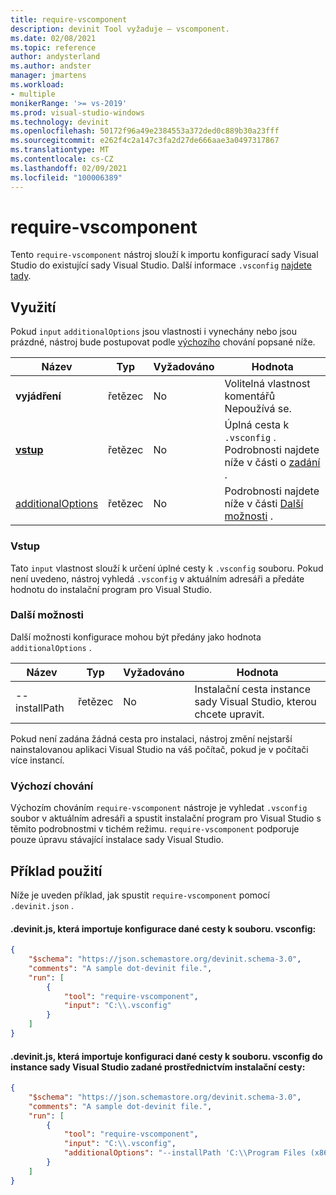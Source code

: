 ```yaml
---
title: require-vscomponent
description: devinit Tool vyžaduje – vscomponent.
ms.date: 02/08/2021
ms.topic: reference
author: andysterland
ms.author: andster
manager: jmartens
ms.workload:
- multiple
monikerRange: '>= vs-2019'
ms.prod: visual-studio-windows
ms.technology: devinit
ms.openlocfilehash: 50172f96a49e2384553a372ded0c889b30a23fff
ms.sourcegitcommit: e262f4c2a147c3fa2d27de666aae3a0497317867
ms.translationtype: MT
ms.contentlocale: cs-CZ
ms.lasthandoff: 02/09/2021
ms.locfileid: "100006389"
---
```

# <a name="require-vscomponent"></a>require-vscomponent

Tento `require-vscomponent` nástroj slouží k importu konfigurací sady Visual Studio do existující sady Visual Studio. Další informace `.vsconfig` [najdete tady](../install/import-export-installation-configurations.md).

## <a name="usage"></a>Využití

Pokud `input` `additionalOptions` jsou vlastnosti i vynechány nebo jsou prázdné, nástroj bude postupovat podle [výchozího](#default-behavior) chování popsané níže.

| Název                                     | Typ   | Vyžadováno | Hodnota                                                                |
|------------------------------------------|--------|----------|----------------------------------------------------------------------|
| **vyjádření**                             | řetězec | No       | Volitelná vlastnost komentářů Nepoužívá se.                                |
| [**vstup**](#input)                      | řetězec | No       | Úplná cesta k `.vsconfig` . Podrobnosti najdete níže v části o [zadání](#input) . |
| [additionalOptions](#additional-options) | řetězec | No       | Podrobnosti najdete níže v části [Další možnosti](#additional-options) .     |

### <a name="input"></a>Vstup

Tato `input` vlastnost slouží k určení úplné cesty k `.vsconfig` souboru. Pokud není uvedeno, nástroj vyhledá `.vsconfig` v aktuálním adresáři a předáte hodnotu do instalační program pro Visual Studio.

### <a name="additional-options"></a>Další možnosti

Další možnosti konfigurace mohou být předány jako hodnota `additionalOptions` . 

| Název                      | Typ      | Vyžadováno | Hodnota                                                                                                                                                                                    |
|---------------------------|-----------|----------|------------------------------------------------------------------------------------------------------------------------------------------------------------------------------------------|
| --installPath             | řetězec    | No       | Instalační cesta instance sady Visual Studio, kterou chcete upravit.                                                                                                                       |

Pokud není zadána žádná cesta pro instalaci, nástroj změní nejstarší nainstalovanou aplikaci Visual Studio na váš počítač, pokud je v počítači více instancí. 

### <a name="default-behavior"></a>Výchozí chování

Výchozím chováním `require-vscomponent` nástroje je vyhledat `.vsconfig` soubor v aktuálním adresáři a spustit instalační program pro Visual Studio s těmito podrobnostmi v tichém režimu. `require-vscomponent` podporuje pouze úpravu stávající instalace sady Visual Studio. 

## <a name="example-usage"></a>Příklad použití
Níže je uveden příklad, jak spustit `require-vscomponent` pomocí `.devinit.json` .

#### <a name="devinitjson-that-will-import-the-configurations-of-a-given-vsconfig-file-path"></a>.devinit.js, která importuje konfigurace dané cesty k souboru. vsconfig:
```json
{
    "$schema": "https://json.schemastore.org/devinit.schema-3.0",
    "comments": "A sample dot-devinit file.",
    "run": [
        {
            "tool": "require-vscomponent",
            "input": "C:\\.vsconfig"
        }
    ]
}
```

#### <a name="devinitjson-that-will-import-the-configurations-of-a-given-vsconfig-file-path-to-the-visual-studio-instance-specified-via-an-install-path"></a>.devinit.js, která importuje konfiguraci dané cesty k souboru. vsconfig do instance sady Visual Studio zadané prostřednictvím instalační cesty:
```json
{
    "$schema": "https://json.schemastore.org/devinit.schema-3.0",
    "comments": "A sample dot-devinit file.",
    "run": [
        {
            "tool": "require-vscomponent",
            "input": "C:\\.vsconfig",
            "additionalOptions": "--installPath 'C:\\Program Files (x86)\\Microsoft Visual Studio\\2019\\Enterprise'"
        }
    ]
}
```